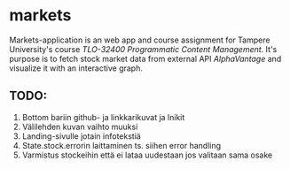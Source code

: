 # markets
Markets-application is an web app and course assignment for Tampere University's course *TLO-32400 Programmatic Content Management*. It's purpose is to fetch stock market data from external API *AlphaVantage* and visualize it with an interactive graph.


## TODO:
1. Bottom bariin github- ja linkkarikuvat ja lnikit
2. Välilehden kuvan vaihto muuksi
3. Landing-sivulle jotain infotekstiä
4. State.stock.errorin laittaminen ts. siihen error handling
5. Varmistus stockeihin että ei lataa uudestaan jos valitaan sama osake

